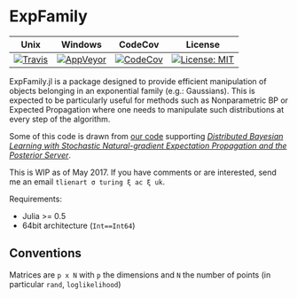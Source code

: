 # ExpFamily

Unix | Windows | CodeCov | License
---- | ------- | ------- | -------
[![Travis](https://travis-ci.org/tlienart/ExpFamily.jl.svg?branch=master)](https://travis-ci.org/tlienart/ExpFamily.jl) | [![AppVeyor](https://ci.appveyor.com/api/projects/status/github/tlienart/ExpFamily.jl?branch=master&svg=true)](https://ci.appveyor.com/project/tlienart/expfamily-jl) | [![CodeCov](http://codecov.io/github/tlienart/ExpFamily.jl/coverage.svg?branch=master)](http://codecov.io/github/tlienart/ExpFamily.jl?branch=master) | [![License: MIT](https://img.shields.io/badge/License-MIT-blue.svg)](https://opensource.org/licenses/MIT)

ExpFamily.jl is a package designed to provide efficient manipulation of objects belonging in an exponential family (e.g.: Gaussians). This is expected to be particularly useful for methods such as Nonparametric BP or Expected Propagation where one needs to manipulate such distributions at every step of the algorithm.

Some of this code is drawn from [our code](https://github.com/BigBayes/PosteriorServer) supporting [*Distributed Bayesian Learning with Stochastic Natural-gradient Expectation Propagation and the Posterior Server*](https://arxiv.org/abs/1512.09327).

This is WIP as of May 2017. If you have comments or are interested, send me an email `tlienart σ turing ξ ac ξ uk`.

Requirements:

* Julia >= 0.5
* 64bit architecture (`Int==Int64`)

## Conventions

Matrices are `p x N` with `p` the dimensions and `N` the number of points (in particular `rand`, `loglikelihood`)

